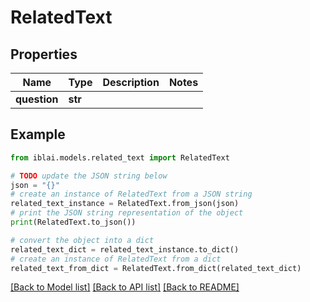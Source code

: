 # RelatedText


## Properties

Name | Type | Description | Notes
------------ | ------------- | ------------- | -------------
**question** | **str** |  | 

## Example

```python
from iblai.models.related_text import RelatedText

# TODO update the JSON string below
json = "{}"
# create an instance of RelatedText from a JSON string
related_text_instance = RelatedText.from_json(json)
# print the JSON string representation of the object
print(RelatedText.to_json())

# convert the object into a dict
related_text_dict = related_text_instance.to_dict()
# create an instance of RelatedText from a dict
related_text_from_dict = RelatedText.from_dict(related_text_dict)
```
[[Back to Model list]](../README.md#documentation-for-models) [[Back to API list]](../README.md#documentation-for-api-endpoints) [[Back to README]](../README.md)


